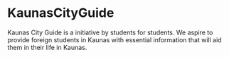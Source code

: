 # KaunasCityGuide
Kaunas City Guide is a initiative by students for students. We aspire to provide foreign students in Kaunas with essential information that will aid them in their life in Kaunas.
